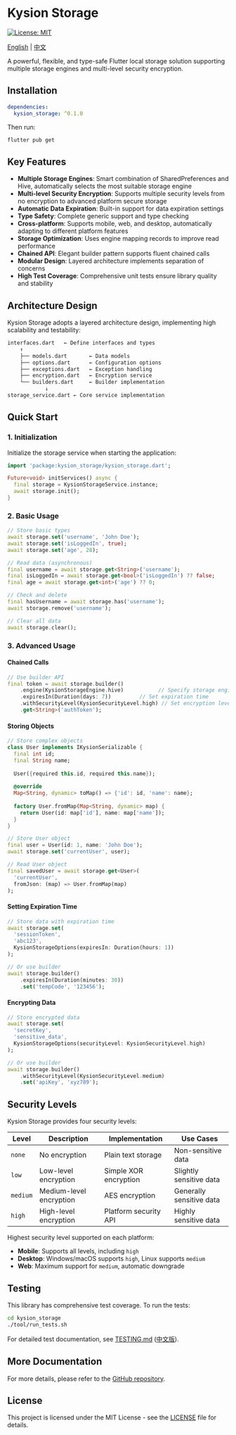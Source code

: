 # Kysion Storage

[![License: MIT](https://img.shields.io/badge/license-MIT-blue.svg)](https://opensource.org/licenses/MIT)

[English](README.md) | [中文](README.zh-CN.md)

A powerful, flexible, and type-safe Flutter local storage solution supporting multiple storage engines and multi-level security encryption.

## Installation

```yaml
dependencies:
  kysion_storage: ^0.1.0
```

Then run:

```bash
flutter pub get
```

## Key Features

- **Multiple Storage Engines**: Smart combination of SharedPreferences and Hive, automatically selects the most suitable storage engine
- **Multi-level Security Encryption**: Supports multiple security levels from no encryption to advanced platform secure storage
- **Automatic Data Expiration**: Built-in support for data expiration settings
- **Type Safety**: Complete generic support and type checking
- **Cross-platform**: Supports mobile, web, and desktop, automatically adapting to different platform features
- **Storage Optimization**: Uses engine mapping records to improve read performance
- **Chained API**: Elegant builder pattern supports fluent chained calls
- **Modular Design**: Layered architecture implements separation of concerns
- **High Test Coverage**: Comprehensive unit tests ensure library quality and stability

## Architecture Design

Kysion Storage adopts a layered architecture design, implementing high scalability and testability:

```txt
interfaces.dart   ← Define interfaces and types
    ↑
    ├── models.dart       ← Data models
    ├── options.dart      ← Configuration options
    ├── exceptions.dart   ← Exception handling
    ├── encryption.dart   ← Encryption service
    └── builders.dart     ← Builder implementation
            ↓
storage_service.dart ← Core service implementation
```

## Quick Start

### 1. Initialization

Initialize the storage service when starting the application:

```dart
import 'package:kysion_storage/kysion_storage.dart';

Future<void> initServices() async {
  final storage = KysionStorageService.instance;
  await storage.init();
}
```

### 2. Basic Usage

```dart
// Store basic types
await storage.set('username', 'John Doe');
await storage.set('isLoggedIn', true);
await storage.set('age', 28);

// Read data (asynchronous)
final username = await storage.get<String>('username');
final isLoggedIn = await storage.get<bool>('isLoggedIn') ?? false;
final age = await storage.get<int>('age') ?? 0;

// Check and delete
final hasUsername = await storage.has('username');
await storage.remove('username');

// Clear all data
await storage.clear();
```

### 3. Advanced Usage

#### Chained Calls

```dart
// Use builder API
final token = await storage.builder()
    .engine(KysionStorageEngine.hive)           // Specify storage engine
    .expiresIn(Duration(days: 7))         // Set expiration time
    .withSecurityLevel(KysionSecurityLevel.high) // Set encryption level
    .get<String>('authToken');
```

#### Storing Objects

```dart
// Store complex objects
class User implements IKysionSerializable {
  final int id;
  final String name;
  
  User({required this.id, required this.name});
  
  @override
  Map<String, dynamic> toMap() => {'id': id, 'name': name};
  
  factory User.fromMap(Map<String, dynamic> map) {
    return User(id: map['id'], name: map['name']);
  }
}

// Store User object
final user = User(id: 1, name: 'John Doe');
await storage.set('currentUser', user);

// Read User object
final savedUser = await storage.get<User>(
  'currentUser', 
  fromJson: (map) => User.fromMap(map)
);
```

#### Setting Expiration Time

```dart
// Store data with expiration time
await storage.set(
  'sessionToken', 
  'abc123',
  KysionStorageOptions(expiresIn: Duration(hours: 1))
);

// Or use builder
await storage.builder()
    .expiresIn(Duration(minutes: 30))
    .set('tempCode', '123456');
```

#### Encrypting Data

```dart
// Store encrypted data
await storage.set(
  'secretKey', 
  'sensitive_data',
  KysionStorageOptions(securityLevel: KysionSecurityLevel.high)
);

// Or use builder
await storage.builder()
    .withSecurityLevel(KysionSecurityLevel.medium)
    .set('apiKey', 'xyz789');
```

## Security Levels

Kysion Storage provides four security levels:

| Level | Description | Implementation | Use Cases |
|------|------|----------|----------|
| `none` | No encryption | Plain text storage | Non-sensitive data |
| `low` | Low-level encryption | Simple XOR encryption | Slightly sensitive data |
| `medium` | Medium-level encryption | AES encryption | Generally sensitive data |
| `high` | High-level encryption | Platform security API | Highly sensitive data |

Highest security level supported on each platform:

- **Mobile**: Supports all levels, including `high`
- **Desktop**: Windows/macOS supports `high`, Linux supports `medium`
- **Web**: Maximum support for `medium`, automatic downgrade

## Testing

This library has comprehensive test coverage. To run the tests:

```bash
cd kysion_storage
./tool/run_tests.sh
```

For detailed test documentation, see [TESTING.md](TESTING.md) ([中文版](TESTING.zh-CN.md)).

## More Documentation

For more details, please refer to the [GitHub repository](https://github.com/kysion/kysion_storage).

## License

This project is licensed under the MIT License - see the [LICENSE](LICENSE) file for details.
